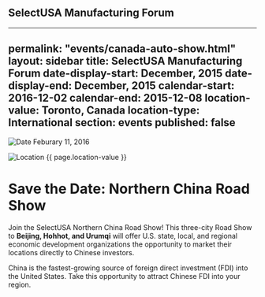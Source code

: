 ## SelectUSA Manufacturing Forum

---
permalink: "events/canada-auto-show.html"
layout: sidebar
title: SelectUSA Manufacturing Forum
date-display-start: December, 2015
date-display-end: December, 2015
calendar-start: 2016-12-02
calendar-end: 2015-12-08
location-value: Toronto, Canada
location-type: International
section: events
published: false
---

![Date](https://google.github.io/material-design-icons/action/svg/design/ic_event_24px.svg "Date") Feburary 11, 2016

![Location](http://google.github.io/material-design-icons/social/svg/design/ic_location_city_24px.svg "Location") {{ page.location-value }}

# Save the Date: Northern China Road Show

Join the SelectUSA Northern China Road Show! This three-city Road Show to **Beijing, Hohhot, and Urumqi** will offer U.S. state, local, and regional economic development organizations the opportunity to market their locations directly to Chinese investors. 

China is the fastest-growing source of foreign direct investment (FDI) into the United States. Take this opportunity to attract Chinese FDI into your region. 
